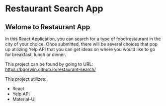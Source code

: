 # Restaurant Search App

## Welome to Restaurant App

In this React Application, you can search for a type of food/restaurant in the city of your choice. Once submitted, there will be several choices that pop up utilizing Yelp API that you can get ideas on where you would like to go for breakfast, lunch or dinner.

This project can be found by going to URL: https://bgorwin.github.io/restaurant-search/

This project utilizes:

- React
- Yelp API
- Material-UI
